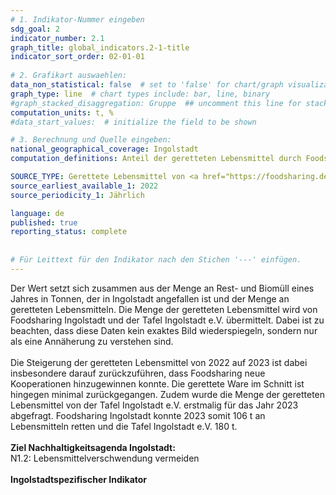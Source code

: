 ```yaml
---
# 1. Indikator-Nummer eingeben 
sdg_goal: 2 
indicator_number: 2.1
graph_title: global_indicators.2-1-title
indicator_sort_order: 02-01-01
 
# 2. Grafikart auswaehlen: 
data_non_statistical: false  # set to 'false' for chart/graph visualization 
graph_type: line  # chart types include: bar, line, binary 
#graph_stacked_disaggregation: Gruppe  ## uncomment this line for stacked bars. eplace 'Geschlecht' with the field of aggregation. 
computation_units: t, %
#data_start_values:  # initialize the field to be shown  

# 3. Berechnung und Quelle eingeben: 
national_geographical_coverage: Ingolstadt 
computation_definitions: Anteil der geretteten Lebensmittel durch Foodsharing und Tafel in Relation zu Rest- und Biomüll eines Jahres in Tonnen, der in Ingolstadt angefallen ist

SOURCE_TYPE: Gerettete Lebensmittel von <a href="https://foodsharing.de/fairteiler?bid=271">Foodsharing Ingolstadt</a> und <a href="https://www.tafel-in.de/">Tafel Ingolstadt e.V.</a>, Abfallmengen von den <a href="https://www.in-kb.de/">Ingolstädter Kommunalbetriebe</a>   # data source  
source_earliest_available_1: 2022
source_periodicity_1: Jährlich

language: de   
published: true 
reporting_status: complete
 
 
# Für Leittext für den Indikator nach den Stichen '---' einfügen. 
---
```

Der Wert setzt sich zusammen aus der Menge an Rest- und Biomüll eines Jahres in Tonnen, der in Ingolstadt angefallen ist und der Menge an geretteten Lebensmitteln. Die Menge der geretteten Lebensmittel wird von Foodsharing Ingolstadt und der Tafel Ingolstadt e.V. übermittelt. Dabei ist zu beachten, dass diese Daten kein exaktes Bild wiederspiegeln, sondern nur als eine Annäherung zu verstehen sind.<br>
<br>
Die Steigerung der geretteten Lebensmittel von 2022 auf 2023 ist dabei insbesondere darauf zurückzuführen, dass Foodsharing neue Kooperationen hinzugewinnen konnte. Die gerettete Ware im Schnitt ist hingegen minimal zurückgegangen. Zudem wurde die Menge der geretteten Lebensmittel von der Tafel Ingolstadt e.V. erstmalig für das Jahr 2023 abgefragt. Foodsharing Ingolstadt konnte 2023 somit 106 t an Lebensmitteln retten und die Tafel Ingolstadt e.V. 180 t.<br>
<br>
<b>Ziel Nachhaltigkeitsagenda Ingolstadt:</b><br>
N1.2: Lebensmittelverschwendung vermeiden<br>
<br>
<b>Ingolstadtspezifischer Indikator</b>
